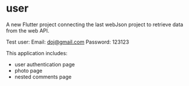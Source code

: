 # user

A new Flutter project connecting the last webJson project to retrieve data from the web API.

Test user:
Email: doj@gmail.com
Password: 123123

This application includes:
- user authentication page
- photo page
- nested comments page
